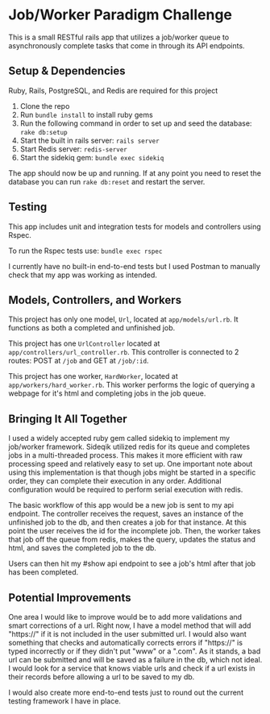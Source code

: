 # Job/Worker Paradigm Challenge

This is a small RESTful rails app that utilizes a job/worker queue to asynchronously complete tasks that come in through its API endpoints.

## Setup & Dependencies
Ruby, Rails, PostgreSQL, and Redis are required for this project
1. Clone the repo
2. Run `bundle install` to install ruby gems
3. Run the following command in order to set up and seed the database: `rake db:setup`
4. Start the built in rails server: `rails server`
5. Start Redis server: `redis-server`
6. Start the sidekiq gem: `bundle exec sidekiq`

The app should now be up and running. If at any point you need to reset the database you can run `rake db:reset` and restart the server.

## Testing

This app includes unit and integration tests for models and controllers using Rspec.

To run the Rspec tests use: `bundle exec rspec`

I currently have no built-in end-to-end tests but I used Postman to manually check that my app was working as intended.

## Models, Controllers, and Workers

This project has only one model, `Url`, located at `app/models/url.rb`. It functions as both a completed and unfinished job.

This project has one `UrlController` located at `app/controllers/url_controller.rb`. This controller is connected to 2 routes: POST at `/job` and GET at `/job/:id`.

This project has one worker, `HardWorker`, located at `app/workers/hard_worker.rb`. This worker performs the logic of querying a webpage for it's html and completing jobs in the job queue.

## Bringing It All Together

I used a widely accepted ruby gem called sidekiq to implement my job/worker framework. Sideqik utilized redis for its queue and completes jobs in a multi-threaded process. This makes it more efficient with raw processing speed and relatively easy to set up. One important note about using this implementation is that though jobs might be started in a specific order, they can complete their execution in any order. Additional configuration would be required to perform serial execution with redis.

The basic workflow of this app would be a new job is sent to my api endpoint. The controller receives the request, saves an instance of the unfinished job to the db, and then creates a job for that instance. At this point the user receives the id for the incomplete job. Then, the worker takes that job off the queue from redis, makes the query, updates the status and html, and saves the completed job to the db.

Users can then hit my #show api endpoint to see a job's html after that job has been completed.

## Potential Improvements

One area I would like to improve would be to add more validations and smart corrections of a url. Right now, I have a model method that will add "https://" if it is not included in the user submitted url. I would also want something that checks and automatically corrects errors if "https://" is typed incorrectly or if they didn't put "www" or a ".com". As it stands, a bad url can be submitted and will be saved as a failure in the db, which not ideal. I would look for a service that knows viable urls and check if a url exists in their records before allowing a url to be saved to my db.

I would also create more end-to-end tests just to round out the current testing framework I have in place.
